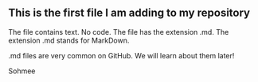 ## This is the first file I am adding to my repository

The file contains text. No code. The file has the extension .md. The extension .md stands for MarkDown.

.md files are very common on GitHub. We will learn about them later!

Sohmee
